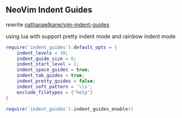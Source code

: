 ## NeoVim Indent Guides

rewrite [nathanaelkane/vim-indent-guides](https://github.com/nathanaelkane/vim-indent-guides)

using lua with support pretty indent mode  and rainbow indent mode

```lua
require('indent_guides').default_opts = {
    indent_levels = 30;
    indent_guide_size = 0;
    indent_start_level = 1;
    indent_space_guides = true;
    indent_tab_guides = true;
    indent_pretty_guides = false;
    indent_soft_pattern = '\\s';
    exclude_filetypes = {'help'}
}

require('indent_guides').indent_guides_enable()
```
